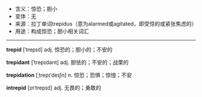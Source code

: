 - <span class="definition">含义：惊恐；胆小</span>
- <span class="definition">变体：无</span>
- <span class="definition">来源：拉丁单词trepidus（意为alarmed或agitated，即受惊的或紧张焦虑的）</span>
- <span class="definition">用途：构成惊恐；胆小相关词汇</span>

---

<span class="vocabulary">**trepid**</span> [ˈtrepɪd] adj. 惊恐的；胆小的；不安的

<span class="vocabulary">**trepidant**</span> [ˈtrepɪdənt] adj. 胆怯的；不安的；战栗的

<span class="vocabulary">**trepidation**</span> [ˌtrepɪˈdeɪʃn] n. 惊恐；恐惧；惊惶；不安


<span class="vocabulary">**intrepid**</span> [ɪnˈtrepɪd] adj. 无畏的；勇敢的


